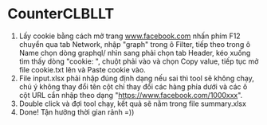 # CounterCLBLLT

1. Lấy cookie bằng cách mở trang www.facebook.com nhấn phím F12 chuyển qua tab Network, nhập "graph" trong ô Filter, tiếp theo trong ô Name chọn dòng graphql/ nhìn sang phải chọn tab Header, kéo xuống tìm thấy dòng "cookie: ", chuột phải vào và chọn Copy value, tiếp tục mở file cookie.txt lên và Paste cookie vào.
2. File input.xlsx phải nhập đúng định dạng nếu sai thì tool sẽ không chạy, chú ý không thay đổi tên cột chỉ thay đổi các hàng phía dưới và các ô cột URL cần nhập theo dạng "https://www.facebook.com/1000xxx".
3. Double click và đợi tool chạy, kết quả sẽ nằm trong file summary.xlsx 
4. Done! Tận hưởng thời gian rảnh =))